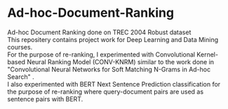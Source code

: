 # Ad-hoc-Document-Ranking
Ad-hoc Document Ranking done on TREC 2004 Robust dataset <br/>
This repositery contains project work for Deep Learning and Data Mining courses.<br/>
For the purpose of re-ranking, I experimented with Convolutional Kernel-based Neural Ranking Model (CONV-KNRM) similar to the work done in "Convolutional Neural Networks for Soft Matching N-Grams in Ad-hoc Search" .<br/>
I also experimented with BERT Next Sentence Prediction classification for the purpose of re-ranking where query-document pairs are used as sentence pairs with BERT. <br/>
